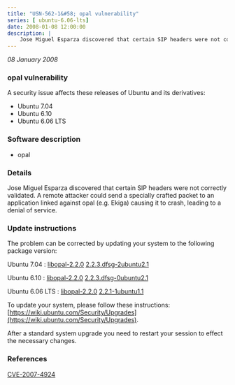 ```yaml
---
title: "USN-562-1&#58; opal vulnerability"
series: [ ubuntu-6.06-lts]
date: 2008-01-08 12:00:00
description: |
    Jose Miguel Esparza discovered that certain SIP headers were not correctly validated.  A remote attacker could send a specially crafted packet to an application linked against opal (e.g. Ekiga) causing it to crash, leading to a denial of service. 
--- 
```

 
 

*08 January 2008*

### opal vulnerability

A security issue affects these releases of Ubuntu and its derivatives:

* Ubuntu 7.04
* Ubuntu 6.10
* Ubuntu 6.06 LTS

### Software description

* opal 

### Details

Jose Miguel Esparza discovered that certain SIP headers were not correctly validated. A remote attacker could send a specially crafted packet to an application linked against opal (e.g. Ekiga) causing it to crash, leading to a denial of service. 

### Update instructions

The problem can be corrected by updating your system to the following package version:

Ubuntu 7.04
 : [libopal-2.2.0](https://launchpad.net/ubuntu/+source/opal) <span> [2.2.3.dfsg-2ubuntu2.1](https://launchpad.net/ubuntu/+source/opal/2.2.3.dfsg-2ubuntu2.1) </span> 

Ubuntu 6.10
 : [libopal-2.2.0](https://launchpad.net/ubuntu/+source/opal) <span> [2.2.3.dfsg-0ubuntu2.1](https://launchpad.net/ubuntu/+source/opal/2.2.3.dfsg-0ubuntu2.1) </span> 

Ubuntu 6.06 LTS
 : [libopal-2.2.0](https://launchpad.net/ubuntu/+source/opal) <span> [2.2.1-1ubuntu1.1](https://launchpad.net/ubuntu/+source/opal/2.2.1-1ubuntu1.1) </span> 

To update your system, please follow these instructions: [https://wiki.ubuntu.com/Security/Upgrades](https://wiki.ubuntu.com/Security/Upgrades).

After a standard system upgrade you need to restart your session to effect the necessary changes. 

### References

 
 [CVE-2007-4924](http://people.ubuntu.com/~ubuntu-security/cve/CVE-2007-4924)
 

